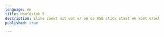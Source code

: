 ```yaml
---
language: en
title: Hoofdstuk 5
description: Eline zoekt uit wat er op de USB stick staat en komt erachter.
published: true

---
```

